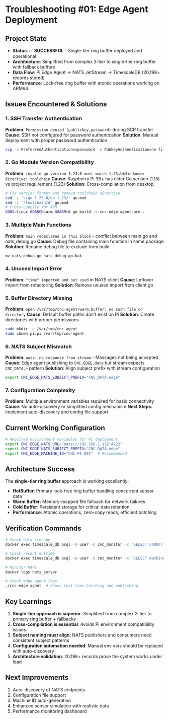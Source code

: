 # Troubleshooting #01: Edge Agent Deployment

## Project State
- **Status**: ✅ **SUCCESSFUL** - Single-tier ring buffer deployed and operational
- **Architecture**: Simplified from complex 3-tier to single-tier ring buffer with fallback buffers
- **Data Flow**: Pi Edge Agent → NATS JetStream → TimescaleDB (20,198+ records stored)
- **Performance**: Lock-free ring buffer with atomic operations working on ARM64

## Issues Encountered & Solutions

### 1. SSH Transfer Authentication
**Problem**: `Permission denied (publickey,password)` during SCP transfer
**Cause**: SSH not configured for password authentication
**Solution**: Manual deployment with proper password authentication
```bash
scp -o PreferredAuthentications=password -o PubkeyAuthentication=no file.tar.gz pi@192.168.1.131:~/
```

### 2. Go Module Version Compatibility
**Problem**: `invalid go version 1.23.0 must match 1.23` and `unknown directive: toolchain`
**Cause**: Raspberry Pi 3B+ has older Go version (1.15) vs project requirement (1.23)
**Solution**: Cross-compilation from desktop
```bash
# Fix version format and remove toolchain directive
sed -i 's/go 1.23.0/go 1.23/' go.mod
sed -i '/toolchain/d' go.mod
# Cross-compile for ARM
GOOS=linux GOARCH=arm GOARM=6 go build -o cnc-edge-agent-arm .
```

### 3. Multiple Main Functions
**Problem**: `main redeclared in this block` - conflict between main.go and nats_debug.go
**Cause**: Debug file containing main function in same package
**Solution**: Rename debug file to exclude from build
```bash
mv nats_debug.go nats_debug.go.bak
```

### 4. Unused Import Error
**Problem**: `"time" imported and not used` in NATS client
**Cause**: Leftover import from refactoring
**Solution**: Remove unused import from client.go

### 5. Buffer Directory Missing
**Problem**: `open /var/tmp/cnc-agent/warm.buffer: no such file or directory`
**Cause**: Default buffer paths don't exist on Pi
**Solution**: Create directories with proper permissions
```bash
sudo mkdir -p /var/tmp/cnc-agent
sudo chown pi:pi /var/tmp/cnc-agent
```

### 6. NATS Subject Mismatch
**Problem**: `nats: no response from stream` - Messages not being accepted
**Cause**: Edge agent publishing to `CNC.EDGE.data` but stream expects `CNC_DATA.>` pattern
**Solution**: Align subject prefix with stream configuration
```bash
export CNC_EDGE_NATS_SUBJECT_PREFIX="CNC_DATA.edge"
```

### 7. Configuration Complexity
**Problem**: Multiple environment variables required for basic connectivity
**Cause**: No auto-discovery or simplified config mechanism
**Next Steps**: Implement auto-discovery and config file support

## Current Working Configuration
```bash
# Required environment variables for Pi deployment
export CNC_EDGE_NATS_URL="nats://192.168.1.132:4222"
export CNC_EDGE_NATS_SUBJECT_PREFIX="CNC_DATA.edge"
export CNC_EDGE_MACHINE_ID="CNC-PI-001"  # Recommended
```

## Architecture Success
The **single-tier ring buffer** approach is working excellently:
- **HotBuffer**: Primary lock-free ring buffer handling concurrent sensor data
- **Warm Buffer**: Memory-mapped file fallback for network failures
- **Cold Buffer**: Persistent storage for critical data retention
- **Performance**: Atomic operations, zero-copy reads, efficient batching

## Verification Commands
```bash
# Check data storage
docker exec timescale_db psql -U user -d cnc_monitor -c "SELECT COUNT(*) FROM sensor_data;"

# Check recent entries
docker exec timescale_db psql -U user -d cnc_monitor -c "SELECT machine_id, time, temperature FROM sensor_data ORDER BY time DESC LIMIT 5;"

# Monitor NATS
docker logs nats_server

# Check edge agent logs
./cnc-edge-agent  # Shows real-time batching and publishing
```

## Key Learnings
1. **Single-tier approach is superior**: Simplified from complex 3-tier to primary ring buffer + fallbacks
2. **Cross-compilation is essential**: Avoids Pi environment compatibility issues
3. **Subject naming must align**: NATS publishers and consumers need consistent subject patterns
4. **Configuration automation needed**: Manual env vars should be replaced with auto-discovery
5. **Architecture validation**: 20,198+ records prove the system works under load

## Next Improvements
1. Auto-discovery of NATS endpoints
2. Configuration file support
3. Machine ID auto-generation
4. Enhanced sensor simulation with realistic data
5. Performance monitoring dashboard